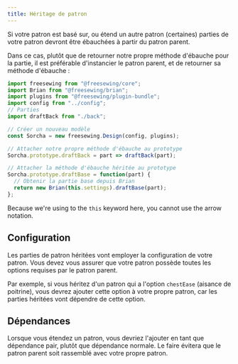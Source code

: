 ```yaml
---
title: Héritage de patron
---
```


Si votre patron est basé sur, ou étend un autre patron (certaines) parties de votre patron devront être ébauchées à partir du patron parent.

Dans ce cas, plutôt que de retourner notre propre méthode d'ébauche pour la partie, il est préférable d'instancier le patron parent, et de retourner sa méthode d'ébauche :

```js
import freesewing from "@freesewing/core";
import Brian from "@freesewing/brian";
import plugins from "@freesewing/plugin-bundle";
import config from "../config";
// Parties
import draftBack from "./back";

// Créer un nouveau modèle
const Sorcha = new freesewing.Design(config, plugins);

// Attacher notre propre méthode d'ébauche au prototype
Sorcha.prototype.draftBack = part => draftBack(part);

// Attacher la méthode d'ébauche héritée au prototype
Sorcha.prototype.draftBase = function(part) {
  // Obtenir la partie base depuis Brian
  return new Brian(this.settings).draftBase(part);
};
```

<Warning>

Because we're using to the `this` keyword here, you cannot use the arrow notation.

</Warning>

## Configuration

Les parties de patron héritées vont employer la configuration de votre patron. Vous devez vous assurer que votre patron possède toutes les options requises par le patron parent.

Par exemple, si vous héritez d'un patron qui a l'option `chestEase` (aisance de poitrine), vous devrez ajouter cette option à votre propre patron, car les parties héritées vont dépendre de cette option.

## Dépendances

Lorsque vous étendez un patron, vous devriez l'ajouter en tant que dépendance pair, plutôt que dépendance normale. Le faire évitera que le patron parent soit rassemblé avec votre propre patron.
